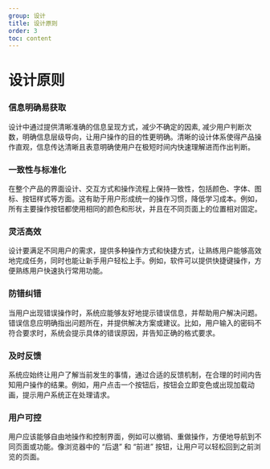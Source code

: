 ```yaml
---
group: 设计
title: 设计原则
order: 3
toc: content
---
```


# 设计原则

### 信息明确易获取

设计中通过提供清晰准确的信息呈现方式，减少不确定的因素, 减少用户判断次数，明确信息层级导向，让用户操作的目的性更明确。清晰的设计体系使得产品操作直观，信息传达清晰且表意明确使用户在极短时间内快速理解进而作出判断。

### 一致性与标准化

在整个产品的界面设计、交互方式和操作流程上保持一致性，包括颜色、字体、图标、按钮样式等方面。这有助于用户形成统一的操作习惯，降低学习成本。例如，所有主要操作按钮都使用相同的颜色和形状，并且在不同页面上的位置相对固定。

### 灵活高效

设计要满足不同用户的需求，提供多种操作方式和快捷方式，让熟练用户能够高效地完成任务，同时也能让新手用户轻松上手。例如，软件可以提供快捷键操作，方便熟练用户快速执行常用功能。

### 防错纠错

当用户出现错误操作时，系统应能够友好地提示错误信息，并帮助用户解决问题。错误信息应明确指出问题所在，并提供解决方案或建议。比如，用户输入的密码不符合要求时，系统会提示具体的错误原因，并告知正确的格式要求。

### 及时反馈

系统应始终让用户了解当前发生的事情，通过合适的反馈机制，在合理的时间内告知用户操作的结果。例如，用户点击一个按钮后，按钮会立即变色或出现加载动画，提示用户系统正在处理请求。

### 用户可控

用户应该能够自由地操作和控制界面，例如可以撤销、重做操作，方便地导航到不同页面或功能。像浏览器中的 “后退” 和 “前进” 按钮，让用户可以轻松回到之前浏览的页面。
